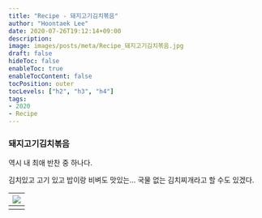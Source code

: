 ```yaml
---
title: "Recipe - 돼지고기김치볶음"
author: "Hoontaek Lee"
date: 2020-07-26T19:12:14+09:00
description:
image: images/posts/meta/Recipe_돼지고기김치볶음.jpg
draft: false
hideToc: false
enableToc: true
enableTocContent: false
tocPosition: outer
tocLevels: ["h2", "h3", "h4"]
tags:
- 2020
- Recipe
---
```


### 돼지고기김치볶음

역시 내 최애 반찬 중 하나다.

김치있고 고기 있고 밥이랑 비벼도 맛있는... 국물 없는 김치찌개라고 할 수도 있겠다.

| <img src="/en/posts/Recipe/Recipe_페이지_18.jpg" style="zoom:100%;" /> |
| :----------------------------------------------------------: |
|                                                              |

